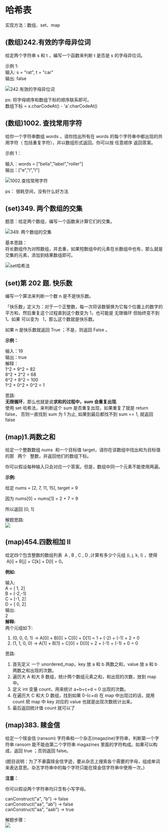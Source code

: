 # 哈希表

实现方法：数组、set、map

## (数组)242.有效的字母异位词

给定两个字符串 s 和 t ，编写一个函数来判断 t 是否是 s 的字母异位词。

示例 1:  
输入: s = "rat", t = "car"  
输出: false

![242.有效的字母异位词](https://tva1.sinaimg.cn/large/008eGmZEly1govxyg83bng30ds09ob29.gif)

ps: 将字母顺序和数组下标的顺序联系即可。  
数组下标 = x.charCodeAt() - 'a'.charCodeAt()

## (数组)1002. 查找常用字符

给你一个字符串数组 words ，请你找出所有在 words 的每个字符串中都出现的共用字符（ 包括重复字符），并以数组形式返回。你可以按 任意顺序 返回答案。

示例 1：

输入：words = ["bella","label","roller"]  
输出：["e","l","l"]

![1002.查找常用字符](https://code-thinking.cdn.bcebos.com/pics/1002.查找常用字符.png)

ps： 很耗空间，没有什么好方法

## (set)349. 两个数组的交集

题意：给定两个数组，编写一个函数来计算它们的交集。

![349. 两个数组的交集](https://img-blog.csdnimg.cn/20200818193523911.png)

基本思路：  
将长数组作为对照数组，并去重，如果短数组中的元素在长数组中也有，那么就是交集的元素，添加到结果数组即可。

![set哈希法](https://img-blog.csdnimg.cn/2020080918570417.png)

## (set)第 202 题. 快乐数

编写一个算法来判断一个数 n 是不是快乐数。

「快乐数」定义为：对于一个正整数，每一次将该数替换为它每个位置上的数字的平方和，然后重复这个过程直到这个数变为 1，也可能是 无限循环 但始终变不到 1。如果 可以变为   1，那么这个数就是快乐数。

如果 n 是快乐数就返回 True ；不是，则返回 False 。

**示例：**

输入：19  
输出：true  
解释：  
1^2 + 9^2 = 82  
8^2 + 2^2 = 68  
6^2 + 8^2 = 100  
1^2 + 0^2 + 0^2 = 1

思路:  
**无限循环**，那么也就是说**求和的过程中，sum 会重复出现**.  
使用 set 哈希法，来判断这个 sum 是否重复出现，如果重复了就是 return false， 否则一直找到 sum 为 1 为止, 如果到最后都找不到 sum == 1, 就返回 false

## (map)1.两数之和

给定一个整数数组 nums  和一个目标值 target，请你在该数组中找出和为目标值的那   两个   整数，并返回他们的数组下标。

你可以假设每种输入只会对应一个答案。但是，数组中同一个元素不能使用两遍。

**示例:**

给定 nums = [2, 7, 11, 15], target = 9

因为 nums[0] + nums[1] = 2 + 7 = 9

所以返回 [0, 1]

解题思路:  
![](https://code-thinking.cdn.bcebos.com/gifs/1.两数之和.gif)

## (map)454.四数相加 II

给定四个包含整数的数组列表  A , B , C , D ,计算有多少个元组 (i, j, k, l) ，使得  A[i] + B[j] + C[k] + D[l] = 0。

**例如:**

输入:  
A = [ 1, 2]  
B = [-2,-1]  
C = [-1, 2]  
D = [ 0, 2]  
输出:  
2  
**解释:**  
两个元组如下:

1. (0, 0, 0, 1) -> A[0] + B[0] + C[0] + D[1] = 1 + (-2) + (-1) + 2 = 0
2. (1, 1, 0, 0) -> A[1] + B[1] + C[0] + D[0] = 2 + (-1) + (-1) + 0 = 0

思路:

1. 首先定义 一个 unordered_map，key 放 a 和 b 两数之和，value 放 a 和 b 两数之和出现的次数。
2. 遍历大 A 和大 B 数组，统计两个数组元素之和，和出现的次数，放到 map 中。
3. 定义 int 变量 count，用来统计 a+b+c+d = 0 出现的次数。
4. 在遍历大 C 和大 D 数组，找到如果 0-(c+d) 在 map 中出现过的话，就用 count 把 map 中 key 对应的 value 也就是出现次数统计出来。
5. 最后返回统计值 count 就可以了

## (map)383. 赎金信

给定一个赎金信 (ransom) 字符串和一个杂志(magazine)字符串，判断第一个字符串 ransom 能不能由第二个字符串 magazines 里面的字符构成。如果可以构成，返回 true ；否则返回 false。

(题目说明：为了不暴露赎金信字迹，要从杂志上搜索各个需要的字母，组成单词来表达意思。杂志字符串中的每个字符只能在赎金信字符串中使用一次。)

**注意：**

你可以假设两个字符串均只含有小写字母。

canConstruct("a", "b") -> false  
canConstruct("aa", "ab") -> false  
canConstruct("aa", "aab") -> true

解题步骤：  
![](https://api2.mubu.com/v3/document_image/2f410dda-9ce1-45a4-9673-16618fb72189-11752736.jpg)
